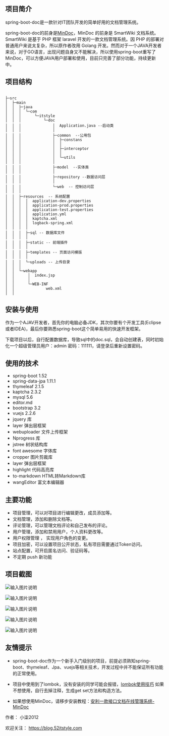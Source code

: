 ## 项目简介

spring-boot-doc是一款针对IT团队开发的简单好用的文档管理系统。

spring-boot-doc的前身是[MinDoc](https://git.oschina.net/longfei6671/godoc)，MinDoc 的前身是 SmartWiki 文档系统。SmartWiki 是基于 PHP 框架 laravel 开发的一款文档管理系统。因 PHP 的部署对普通用户来说太复杂，所以原作者改用 Golang 开发。然而对于一个JAVA开发者来说，对于GO语言，出现问题自身又不能解决，所以使用spring-boot重写了MinDoc，可以方便JAVA用户部署和使用，目前只完善了部分功能，持续更新中。

## 项目结构
 
```
     
├─src
│  ├─main
│  │  ├─java
│  │  │  └─com
│  │  │      └─itstyle
│  │  │          └─doc
│  │  │              │  Application.java --启动类
│  │  │              │  
│  │  │              ├─common  --公用包
│  │  │              │  ├─constans
│  │  │              │  │      
│  │  │              │  ├─interceptor
│  │  │              │  │      
│  │  │              │  └─utils
│  │  │              │          
│  │  │              ├─model  --实体类
│  │  │              │      
│  │  │              ├─repository --数据访问层
│  │  │              │      
│  │  │              └─web  -- 控制访问层
│  │  │                      
│  │  ├─resources  -- 系统配置 
│  │  │  │  application-dev.properties
│  │  │  │  application-prod.properties
│  │  │  │  application-test.properties
│  │  │  │  application.yml
│  │  │  │  kaptcha.xml
│  │  │  │  logback-spring.xml
│  │  │  │  
│  │  │  ├─sql -- 数据库文件
│  │  │  │      
│  │  │  ├─static -- 前端插件
│  │  │  │          
│  │  │  ├─templates -- 页面访问模版
│  │  │  │          
│  │  │  └─uploads -- 上传目录
│  │  │              
│  │  └─webapp
│  │      │  index.jsp
│  │      │  
│  │      └─WEB-INF
│  │              web.xml
│  │                                       

```                             



## 安装与使用

作为一个AJAV开发者，首先你的电脑必备JDK，其次你要有个开发工具(Eclipse或者IDEA)，最后你要熟悉spring-boot这个简单易用的快速开发框架。

下载项目以后，自行配置数据库，导致sql中的doc.sql，会自动创建表，同时初始化一个超级管理员用户：admin 密码：111111，请登录后重新设置密码。

## 使用的技术

- spring-boot 1.52
- spring-data-jpa  1.11.1
- thymeleaf 2.1.5 
- kaptcha 2.3.2
- mysql 5.6
- editor.md
- bootstrap 3.2
- vuejs 2.2.6
- jquery 库
- layer 弹出层框架
- webuploader 文件上传框架
- Nprogress 库
- jstree 树状结构库
- font awesome 字体库
- cropper 图片剪裁库
- layer 弹出层框架
- highlight 代码高亮库
- to-markdown HTML转Markdown库
- wangEditor 富文本编辑器

## 主要功能

- 项目管理，可以对项目进行编辑更改，成员添加等。
- 文档管理，添加和删除文档等。
- 评论管理，可以管理文档评论和自己发布的评论。
- 用户管理，添加和禁用用户，个人资料更改等。
- 用户权限管理 ， 实现用户角色的变更。
- 项目加密，可以设置项目公开状态，私有项目需要通过Token访问。
- 站点配置，可开启匿名访问、验证码等。
- 不定期 push 新功能


## 项目截图
![输入图片说明](https://git.oschina.net/uploads/images/2017/0909/190321_c8688308_87650.png "1.png")

![输入图片说明](https://git.oschina.net/uploads/images/2017/0909/190328_79701eb8_87650.png "2.png")

![输入图片说明](https://git.oschina.net/uploads/images/2017/0909/191029_b34cb360_87650.png "4.png")

![输入图片说明](https://git.oschina.net/uploads/images/2017/0909/191038_962827fa_87650.png "5.png")

![输入图片说明](https://git.oschina.net/uploads/images/2017/0909/191044_a1beced1_87650.png "6.png")

## 友情提示



- spring-boot-doc作为一个新手入门级别的项目，前提必须熟知spring-boot、thymeleaf、Jpa、vuejs等相关技术，开发过程中并不能保证所有功能的正常使用。

- 项目中使用到了lombok，没有安装的同学可能会报错，[lombok使用技巧](https://blog.52itstyle.com/archives/1557/) 如果不想使用，自行去掉注释，生成get set方法和构造方法。

- 如果想使用MinDoc，请移步安装教程：[安利一款接口文档在线管理系统-MinDoc](https://blog.52itstyle.com/archives/1557/)




作者： 小柒2012

欢迎关注： https://blog.52itstyle.com

